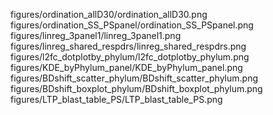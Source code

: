 figures/ordination_allD30/ordination_allD30.png
figures/ordination_SS_PSpanel/ordination_SS_PSpanel.png
figures/linreg_3panel1/linreg_3panel1.png
figures/linreg_shared_respdrs/linreg_shared_respdrs.png
figures/l2fc_dotplotby_phylum/l2fc_dotplotby_phylum.png
figures/KDE_byPhylum_panel/KDE_byPhylum_panel.png
figures/BDshift_scatter_phylum/BDshift_scatter_phylum.png
figures/BDshift_boxplot_phylum/BDshift_boxplot_phylum.png
figures/LTP_blast_table_PS/LTP_blast_table_PS.png